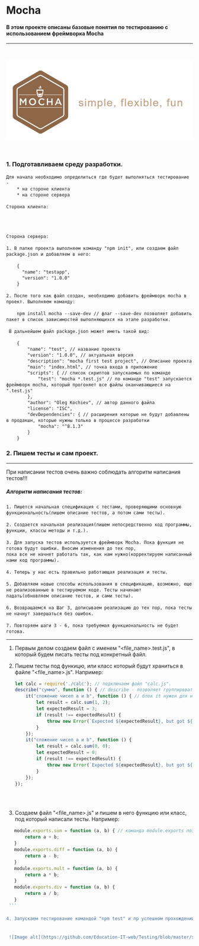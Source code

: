 #            Mocha
#### В этом проекте описаны базовые понятия по тестированию с использованием фреймворка Mocha
<hr>
<br>

![Image alt](https://github.com/Education-IT-web/Testing/blob/master/Mocha/Start%20testing/logo.png)

<br>

### 1. Подготавливаем среду разработки. 

    Для начала необходимо определиться где будет выполняться тестирование - 
        * на стороне клиента
        * на стороне сервера
   
    Сторона клиента:




    Сторона сервера:

    1. В папке проекта выполняем команду "npm init", или создаем файл package.json и добавляем в него:
    
        {
          "name": "testapp",
          "version": "1.0.0"
        }
    
    2. После того как файл создан, необходимо добавить фреймворк mocha в проект. Выполняем команду:
        
        npm install mocha --save-dev // флаг --save-dev позволяет добавить пакет в список зависимостей выполняющихся на этапе разработки. 
        
     В дальнейшем файл package.json может иметь такой вид:
     
        {
            "name": "test", // название проекта
            "version": "1.0.0", // актуальная версия
            "description": "mocha first test project", // Описание проекта
            "main": "index.html", // точка входа в приложение
            "scripts": { // список скриптов запускаемых по команде
                "test": "mocha *.test.js" // по команде "test" запускается фреймворк mocha, который прогоняет все файлы оканчивающиеся на ".test.js"
            },
            "author": "Oleg Kochiev", // автор данного файла
            "license": "ISC", 
            "devDependencies": { // расширения которые не будут добавлены в продакшн, которые нужны только в процессе разработки
                "mocha": "^8.1.3"
            }
        }

    
    
###  2. Пишем тесты и сам проект. 
<hr>

   При написании тестов очень важно соблюдать алгоритм написания тестов!!!

##### Алгоритм написания тестов:


    1. Пишется начальная спецификация с тестами, проверяющими основную функциональность(пишем описание тестов, а потом сами тесты).

    2. Создается начальная реализация(пишем непосредственно код программы, функции, классы методы и т.д.).

    3. Для запуска тестов используется фреймворк Mocha. Пока функция не готова будут ошибки. Вносим изменения до тех пор, 
    пока все не начнет работать так, как нам нужно(корректируем написанный нами код программы).

    4. Теперь у нас есть правильно работающая реализация и тесты.

    5. Добавляем новые способы использования в спецификацию, возможно, еще не реализованные в тестируемом коде. Тесты начинают 
    падать(обновляем описание тестов, и сами тесты).

    6. Возвращаемся на Шаг 3, дописываем реализацию до тех пор, пока тесты не начнут завершаться без ошибок.

    7. Повторяем шаги 3 - 6, пока требуемая функциональность не будет готова.
<hr>  

   1. Первым делом создаем файл  с именем "<file_name>.test.js", в который будем писать тесты под конкретный файл.
   
   2. Пишем тесты под функицю, или класс который будут храниться в файле "<file_name>.js". Например:
      ```js
      let calc = require('./calc'); // подключаем файл "calc.js".
      describe("сумма", function () { // describe - позволяет группировать тесты по функциям или классам.
          it("сложение чисел a и b", function () { // блок it нужен для написания множества тестов для одной функции или класса.
              let result = calc.sum(1, 2);
              let expectedResult = 3;
              if (result !== expectedResult) {
                  throw new Error(`Expected ${expectedResult}, but got ${result}`)
              }
          });
          it("сложение чисел a и b", function () {
              let result = calc.sum(0, 0);
              let expectedResult = 0;
              if (result !== expectedResult) {
                  throw new Error(`Expected ${expectedResult}, but got ${result}`)
              }
          });
      });
      ```
<br><br>

   3. Создаем файл "<file_name>.js" и пишем в него функцию или класс, под который написали тесты. Например:
   ```js
      module.exports.sum = function (a, b) { // команда module.exports позволяет экспортировать указанную функцию
          return a + b;
      }
      module.exports.diff = function (a, b) {
          return a - b;
      }
      module.exports.mult = function (a, b) {
          return a * b;
      }
      module.exports.div = function (a, b) {
          return a / b;
      }
    ```
   
   4. Запускаем тестирование командой "npm test" и пр успешном прохождении тестов увидим на экране такое сообщение:
   

    ![Image alt](https://github.com/Education-IT-web/Testing/blob/master/success_test.jpg)
